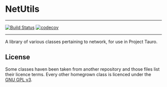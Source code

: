 # NetUtils
---
[![Build Status](https://travis-ci.org/k0r0pt/netUtils.png?branch=master)](https://travis-ci.org/k0r0pt/netUtils) [![codecov](https://codecov.io/gh/k0r0pt/netUtils/branch/master/graph/badge.svg)](https://codecov.io/gh/k0r0pt/netUtils)


---

A library of various classes pertaining to network, for use in Project Tauro.

## License

Some classes haven been taken from another repository and those files list their licence terms. Every other homegrown class is licenced under the [GNU GPL v3](LICENCE.md).

